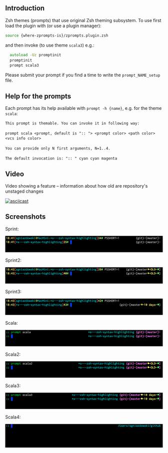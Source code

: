 ## Introduction

Zsh themes (prompts) that use original Zsh theming subsystem.
To use first load the plugin with (or use a plugin manager):

```zsh
source {where-zprompts-is}/zprompts.plugin.zsh
```

and then invoke (to use theme `scala3`) e.g.:

```zsh
  autoload -Uz promptinit
  promptinit
  prompt scala3
```

Please submit your prompt if you find a time to write the `prompt_NAME_setup`
file.

## Help for the prompts

Each prompt has its help available with `prompt -h {name}`, e.g. for
the theme `scala`:

```
This prompt is themable. You can invoke it in following way:

prompt scala <prompt, default is ":: "> <prompt color> <path color> <vcs info color>

You can provide only N first arguments, N=1..4.

The default invocation is: ":: " cyan cyan magenta
```

## Video

Video showing a feature – information about how old are repository's unstaged changes

[![asciicast](https://asciinema.org/a/48122.png)](https://asciinema.org/a/48122)

## Screenshots

Sprint:

![sprint](https://github.com/psprint/zprompts/blob/img/img/sprint.png)

Sprint2:

![sprint2](https://github.com/psprint/zprompts/blob/img/img/sprint2.png)

Sprint3:

![sprint3](https://github.com/psprint/zprompts/blob/img/img/sprint3.png)

Scala:

![scala](https://github.com/psprint/zprompts/blob/img/img/scala.png)

Scala2:

![scala2](https://github.com/psprint/zprompts/blob/img/img/scala2.png)

Scala3:

![scala3](https://github.com/psprint/zprompts/blob/img/img/scala3.png)

Scala4:

![scala3](https://github.com/psprint/zprompts/blob/img/img/scala4.gif)

